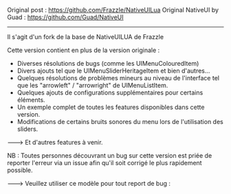 Original post : https://github.com/FrazzIe/NativeUILua
Original NativeUI by Guad : https://github.com/Guad/NativeUI

--------------------------------------------------------------
Il s'agit d'un fork de la base de NativeUILUA de Frazzle

Cette version contient en plus de la version originale :

- Diverses résolutions de bugs (comme les UIMenuColouredItem)
- Divers ajouts tel que le UIMenuSliderHeritageItem et bien d'autres...
- Quelques résolutions de problèmes mineurs au niveau de l'interface tel que les "arrowleft" / "arrowright" de UIMenuListItem.
- Quelques ajouts de configurations supplémentaires pour certains éléments.
- Un exemple complet de toutes les features disponibles dans cette version.
- Modifications de certains bruits sonores du menu lors de l'utilisation des sliders.

---> Et d'autres features à venir.

NB : Toutes personnes découvrant un bug sur cette version est priée de reporter l'erreur via un issue afin qu'il soit corrigé le plus rapidement possible.

---> Veuillez utiliser ce modèle pour tout report de bug :
